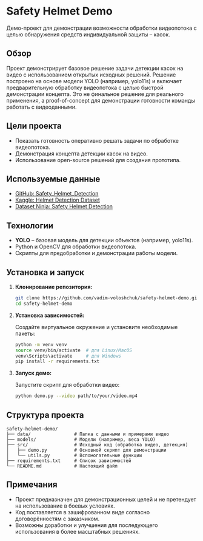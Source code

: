 # Safety Helmet Demo

Демо-проект для демонстрации возможности обработки видеопотока с целью обнаружения средств индивидуальной защиты – касок.

## Обзор

Проект демонстрирует базовое решение задачи детекции касок на видео с использованием открытых исходных решений. Решение построено на основе модели YOLO (например, yolo11s) и включает предварительную обработку видеопотока с целью быстрой демонстрации концепта. Это не финальное решение для реального применения, а proof-of-concept для демонстрации готовности команды работать с видеоданными.

## Цели проекта

- Показать готовность оперативно решать задачи по обработке видеопотока.
- Демонстрация концепта детекции касок на видео.
- Использование open-source решений для создания прототипа.

## Используемые данные

- [GitHub: Safety_Helmet_Detection](https://github.com/petrov-pa/Safety_Helmet_Detection)
- [Kaggle: Helmet Detection Dataset](https://www.kaggle.com/datasets/trainingdatapro/helmet-detection)
- [Dataset Ninja: Safety Helmet Detection](https://datasetninja.com/safety-helmet-detection)

## Технологии

- **YOLO** – базовая модель для детекции объектов (например, yolo11s).
- Python и OpenCV для обработки видеопотока.
- Скрипты для предобработки и демонстрации работы модели.

## Установка и запуск

1. **Клонирование репозитория:**

   ```bash
   git clone https://github.com/vadim-voloshchuk/safety-helmet-demo.git
   cd safety-helmet-demo
   ```

2. **Установка зависимостей:**

   Создайте виртуальное окружение и установите необходимые пакеты:

   ```bash
   python -m venv venv
   source venv/bin/activate  # для Linux/MacOS
   venv\Scripts\activate     # для Windows
   pip install -r requirements.txt
   ```

3. **Запуск демо:**

   Запустите скрипт для обработки видео:

   ```bash
   python demo.py --video path/to/your/video.mp4
   ```

## Структура проекта

```
safety-helmet-demo/
├── data/                # Папка с данными и примерами видео
├── models/              # Модели (например, веса YOLO)
├── src/                 # Исходный код (обработка видео, детекция)
│   ├── demo.py          # Основной скрипт для демонстрации
│   └── utils.py         # Вспомогательные функции
├── requirements.txt     # Список зависимостей
└── README.md            # Настоящий файл
```

## Примечания

- Проект предназначен для демонстрационных целей и не претендует на использование в боевых условиях.
- Код поставляется в зашифрованном виде согласно договорённостям с заказчиком.
- Возможны доработки и улучшения для последующего использования в более масштабных решениях.
